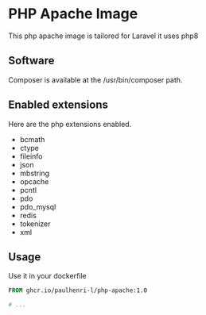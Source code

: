 # PHP Apache Image

This php apache image is tailored for Laravel it uses php8

## Software

Composer is available at the /usr/bin/composer path.

## Enabled extensions

Here are the php extensions enabled.

- bcmath
- ctype
- fileinfo
- json
- mbstring
- opcache
- pcntl
- pdo
- pdo_mysql
- redis
- tokenizer
- xml

## Usage

Use it in your dockerfile

```dockerfile
FROM ghcr.io/paulhenri-l/php-apache:1.0

# ...
```
